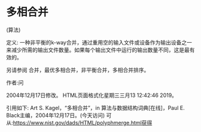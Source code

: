 # 多相合并


(算法)



定义:
一种非平衡的k-way合并，通过重用空的输入文件或设备作为输出设备之一来减少所需的输出文件数量。如果每个输出文件中运行的输出数量不同，这是最有效的。



另请参阅
合并，最优多相合并，非平衡合并，多相合并排序。


作者:问







2004年12月17日修改。
HTML页面格式化星期三三月13 12:42:46 2019。



引用如下:
Art S. Kagel，“多相合并”，in
算法与数据结构词典[在线]，Paul E. Black主编，2004年12月17日。(今天访问)
可从:https://www.nist.gov/dads/HTML/polyphmerge.html获得